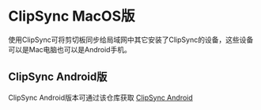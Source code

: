 # ClipSync MacOS版

使用ClipSync可将剪切板同步给局域网中其它安装了ClipSync的设备，这些设备可以是Mac电脑也可以是Android手机。

## ClipSync Android版

ClipSync Android版本可通过该仓库获取 [ClipSync Android](https://github.com/shuike/clipsync_android)

